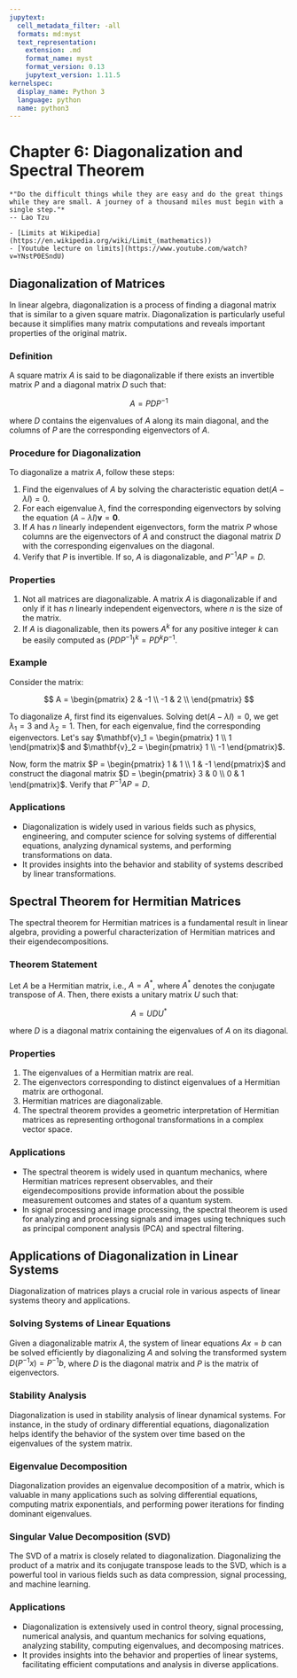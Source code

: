 ```yaml
---
jupytext:
  cell_metadata_filter: -all
  formats: md:myst
  text_representation:
    extension: .md
    format_name: myst
    format_version: 0.13
    jupytext_version: 1.11.5
kernelspec:
  display_name: Python 3
  language: python
  name: python3
---
```



# Chapter 6: Diagonalization and Spectral Theorem

```{epigraph}
*"Do the difficult things while they are easy and do the great things while they are small. A journey of a thousand miles must begin with a single step."*
-- Lao Tzu
```

```{seealso}
- [Limits at Wikipedia](https://en.wikipedia.org/wiki/Limit_(mathematics))
- [Youtube lecture on limits](https://www.youtube.com/watch?v=YNstP0ESndU)
```

## Diagonalization of Matrices

In linear algebra, diagonalization is a process of finding a diagonal matrix that is similar to a given square matrix. Diagonalization is particularly useful because it simplifies many matrix computations and reveals important properties of the original matrix.

### Definition

A square matrix $A$ is said to be diagonalizable if there exists an invertible matrix $P$ and a diagonal matrix $D$ such that:

$$
A = PDP^{-1}
$$

where $D$ contains the eigenvalues of $A$ along its main diagonal, and the columns of $P$ are the corresponding eigenvectors of $A$.

### Procedure for Diagonalization

To diagonalize a matrix $A$, follow these steps:

1. Find the eigenvalues of $A$ by solving the characteristic equation $\text{det}(A - \lambda I) = 0$.
2. For each eigenvalue $\lambda$, find the corresponding eigenvectors by solving the equation $(A - \lambda I)\mathbf{v} = \mathbf{0}$.
3. If $A$ has $n$ linearly independent eigenvectors, form the matrix $P$ whose columns are the eigenvectors of $A$ and construct the diagonal matrix $D$ with the corresponding eigenvalues on the diagonal.
4. Verify that $P$ is invertible. If so, $A$ is diagonalizable, and $P^{-1}AP = D$.

### Properties

1. Not all matrices are diagonalizable. A matrix $A$ is diagonalizable if and only if it has $n$ linearly independent eigenvectors, where $n$ is the size of the matrix.
2. If $A$ is diagonalizable, then its powers $A^k$ for any positive integer $k$ can be easily computed as $(PDP^{-1})^k = PD^kP^{-1}$.

### Example

Consider the matrix:

$$
A = \begin{pmatrix}
2 & -1 \\
-1 & 2 \\
\end{pmatrix}
$$

To diagonalize $A$, first find its eigenvalues. Solving $\text{det}(A - \lambda I) = 0$, we get $\lambda_1 = 3$ and $\lambda_2 = 1$. Then, for each eigenvalue, find the corresponding eigenvectors. Let's say $\mathbf{v}_1 = \begin{pmatrix} 1 \\ 1 \end{pmatrix}$ and $\mathbf{v}_2 = \begin{pmatrix} 1 \\ -1 \end{pmatrix}$. 

Now, form the matrix $P = \begin{pmatrix} 1 & 1 \\ 1 & -1 \end{pmatrix}$ and construct the diagonal matrix $D = \begin{pmatrix} 3 & 0 \\ 0 & 1 \end{pmatrix}$. Verify that $P^{-1}AP = D$.

### Applications

- Diagonalization is widely used in various fields such as physics, engineering, and computer science for solving systems of differential equations, analyzing dynamical systems, and performing transformations on data.
- It provides insights into the behavior and stability of systems described by linear transformations.


## Spectral Theorem for Hermitian Matrices

The spectral theorem for Hermitian matrices is a fundamental result in linear algebra, providing a powerful characterization of Hermitian matrices and their eigendecompositions.

### Theorem Statement

Let $A$ be a Hermitian matrix, i.e., $A = A^*$, where $A^*$ denotes the conjugate transpose of $A$. Then, there exists a unitary matrix $U$ such that:

$$
A = UDU^*
$$

where $D$ is a diagonal matrix containing the eigenvalues of $A$ on its diagonal.

### Properties

1. The eigenvalues of a Hermitian matrix are real.
2. The eigenvectors corresponding to distinct eigenvalues of a Hermitian matrix are orthogonal.
3. Hermitian matrices are diagonalizable.
4. The spectral theorem provides a geometric interpretation of Hermitian matrices as representing orthogonal transformations in a complex vector space.

### Applications

- The spectral theorem is widely used in quantum mechanics, where Hermitian matrices represent observables, and their eigendecompositions provide information about the possible measurement outcomes and states of a quantum system.
- In signal processing and image processing, the spectral theorem is used for analyzing and processing signals and images using techniques such as principal component analysis (PCA) and spectral filtering.

## Applications of Diagonalization in Linear Systems

Diagonalization of matrices plays a crucial role in various aspects of linear systems theory and applications.

### Solving Systems of Linear Equations

Given a diagonalizable matrix $A$, the system of linear equations $Ax = b$ can be solved efficiently by diagonalizing $A$ and solving the transformed system $D(P^{-1}x) = P^{-1}b$, where $D$ is the diagonal matrix and $P$ is the matrix of eigenvectors.

### Stability Analysis

Diagonalization is used in stability analysis of linear dynamical systems. For instance, in the study of ordinary differential equations, diagonalization helps identify the behavior of the system over time based on the eigenvalues of the system matrix.

### Eigenvalue Decomposition

Diagonalization provides an eigenvalue decomposition of a matrix, which is valuable in many applications such as solving differential equations, computing matrix exponentials, and performing power iterations for finding dominant eigenvalues.

### Singular Value Decomposition (SVD)

The SVD of a matrix is closely related to diagonalization. Diagonalizing the product of a matrix and its conjugate transpose leads to the SVD, which is a powerful tool in various fields such as data compression, signal processing, and machine learning.

### Applications

- Diagonalization is extensively used in control theory, signal processing, numerical analysis, and quantum mechanics for solving equations, analyzing stability, computing eigenvalues, and decomposing matrices.
- It provides insights into the behavior and properties of linear systems, facilitating efficient computations and analysis in diverse applications.

